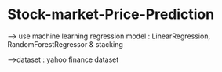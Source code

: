 # Stock-market-Price-Prediction

--> use machine learning regression model : LinearRegression, RandomForestRegressor & stacking


-->dataset : yahoo finance dataset

